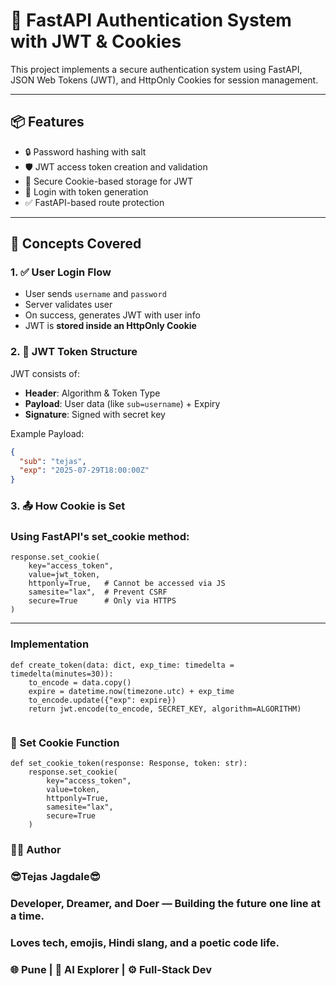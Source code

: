 # 🔐 FastAPI Authentication System with JWT & Cookies

This project implements a secure authentication system using FastAPI, JSON Web Tokens (JWT), and HttpOnly Cookies for session management.

---

## 📦 Features

- 🔒 Password hashing with salt
- 🛡️ JWT access token creation and validation
- 🍪 Secure Cookie-based storage for JWT
- 🚪 Login with token generation
- ✅ FastAPI-based route protection

---

## 🧠 Concepts Covered

### 1. ✅ User Login Flow

- User sends `username` and `password`
- Server validates user
- On success, generates JWT with user info
- JWT is **stored inside an HttpOnly Cookie**

### 2. 🔐 JWT Token Structure

JWT consists of:

- **Header**: Algorithm & Token Type
- **Payload**: User data (like `sub=username`) + Expiry
- **Signature**: Signed with secret key

Example Payload:

```json
{
  "sub": "tejas",
  "exp": "2025-07-29T18:00:00Z"
}
```

### 3. 📤 How Cookie is Set

### Using FastAPI's set_cookie method:

```
response.set_cookie(
    key="access_token",
    value=jwt_token,
    httponly=True,   # Cannot be accessed via JS
    samesite="lax",  # Prevent CSRF
    secure=True      # Only via HTTPS
)
```

---

### Implementation

```
def create_token(data: dict, exp_time: timedelta = timedelta(minutes=30)):
    to_encode = data.copy()
    expire = datetime.now(timezone.utc) + exp_time
    to_encode.update({"exp": expire})
    return jwt.encode(to_encode, SECRET_KEY, algorithm=ALGORITHM)


```

### 🍪 Set Cookie Function

```
def set_cookie_token(response: Response, token: str):
    response.set_cookie(
        key="access_token",
        value=token,
        httponly=True,
        samesite="lax",
        secure=True
    )
```

### 👨‍💻 Author

### 😎Tejas Jagdale😎

### Developer, Dreamer, and Doer — Building the future one line at a time.

### Loves tech, emojis, Hindi slang, and a poetic code life.

### 🌐 Pune | 🧠 AI Explorer | ⚙️ Full-Stack Dev
